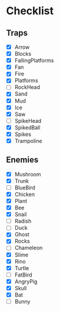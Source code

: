 # Checklist

## Traps

- [x] Arrow
- [x] Blocks
- [x] FallingPlatforms
- [x] Fan
- [x] Fire
- [x] Platforms
- [ ] RockHead
- [x] Sand
- [x] Mud
- [x] Ice
- [x] Saw
- [ ] SpikeHead
- [x] SpikedBall
- [x] Spikes
- [x] Trampoline

## Enemies

- [x] Mushroom
- [x] Trunk
- [ ] BlueBird
- [x] Chicken
- [x] Plant
- [x] Bee
- [x] Snail
- [ ] Radish
- [ ] Duck
- [x] Ghost
- [x] Rocks
- [ ] Chameleon
- [x] Slime
- [x] Rino
- [x] Turtle
- [ ] FatBird
- [x] AngryPig
- [x] Skull
- [x] Bat
- [ ] Bunny
